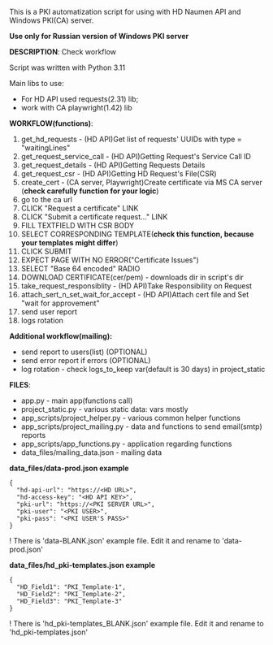 This is a PKI automatization script for using with HD Naumen API and Windows PKI(CA) server.

**Use only for Russian version of Windows PKI server**

**DESCRIPTION**:
Check workflow

Script was written with Python 3.11

Main libs to use:
* For HD API used requests(2.31) lib; 
* work with CA playwright(1.42) lib

**WORKFLOW(functions)**:
1. get_hd_requests - (HD API)Get list of requests' UUIDs with type = "waitingLines"
2. get_request_service_call - (HD API)Getting Request's Service Call ID
3. get_request_details - (HD API)Getting Requests Details
4. get_request_csr - (HD API)Getting HD Request's File(CSR)
5. create_cert - (CA server, Playwright)Create certificate via MS CA server (**check carefully function for your logic**)
6. go to the ca url
7. CLICK "Request a certificate" LINK
8. CLICK "Submit a certificate request..." LINK
9. FILL TEXTFIELD WITH CSR BODY
10. SELECT CORRESPONDING TEMPLATE(**check this function, because your templates might differ**)
11. CLICK SUBMIT
12. EXPECT PAGE WITH NO ERROR("Certificate Issues")
13. SELECT "Base 64 encoded" RADIO
14. DOWNLOAD CERTIFICATE(cer/pem) - downloads dir in script's dir
15. take_request_responsiblity - (HD API)Take Responsibility on Request
16. attach_sert_n_set_wait_for_accept - (HD API)Attach cert file and Set "wait for approvement"
17. send user report 
18. logs rotation

**Additional workflow(mailing):**
* send report to users(list) (OPTIONAL)
* send error report if errors (OPTIONAL)
* log rotation - check logs_to_keep var(default is 30 days) in project_static

**FILES**:
* app.py - main app(functions call)
* project_static.py - various static data: vars mostly
* app_scripts/project_helper.py - various common helper functions
* app_scripts/project_mailing.py - data and functions to send email(smtp) reports
* app_scripts/app_functions.py - application regarding functions
* data_files/mailing_data.json - mailing data

**data_files/data-prod.json example**
```
{
  "hd-api-url": "https://<HD URL>",
  "hd-access-key": "<HD API KEY>",
  "pki-url": "https://<PKI SERVER URL>",
  "pki-user": "<PKI USER>",
  "pki-pass": "<PKI USER'S PASS>"
}
```
! There is 'data-BLANK.json' example file. Edit it and rename to 'data-prod.json'

**data_files/hd_pki-templates.json example**
```
{
  "HD_Field1": "PKI_Template-1",
  "HD_Field2": "PKI_Template-2",
  "HD_Field3": "PKI_Template-3"
}
```

! There is 'hd_pki-templates_BLANK.json' example file. Edit it and rename to 'hd_pki-templates.json'
